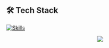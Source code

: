 ## 🛠️ Tech Stack
[![Skills](https://skillicons.dev/icons?i=html,css,js,ts,react,nextjs,graphql,express,prisma,mongodb,python,java,c,cpp,mysql,genai,ml,ai,iot)](https://skillicons.dev)

<p align="center">
  <img src="https://skillicons.dev/icons?i=html,css,js,ts,react,nextjs,graphql,express,prisma,mongodb,python,java,c,cpp,mysql,genai,ml,ai,iot" />
</p>
